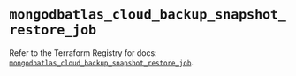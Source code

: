 # `mongodbatlas_cloud_backup_snapshot_restore_job`

Refer to the Terraform Registry for docs: [`mongodbatlas_cloud_backup_snapshot_restore_job`](https://registry.terraform.io/providers/mongodb/mongodbatlas/1.25.0/docs/resources/cloud_backup_snapshot_restore_job).
